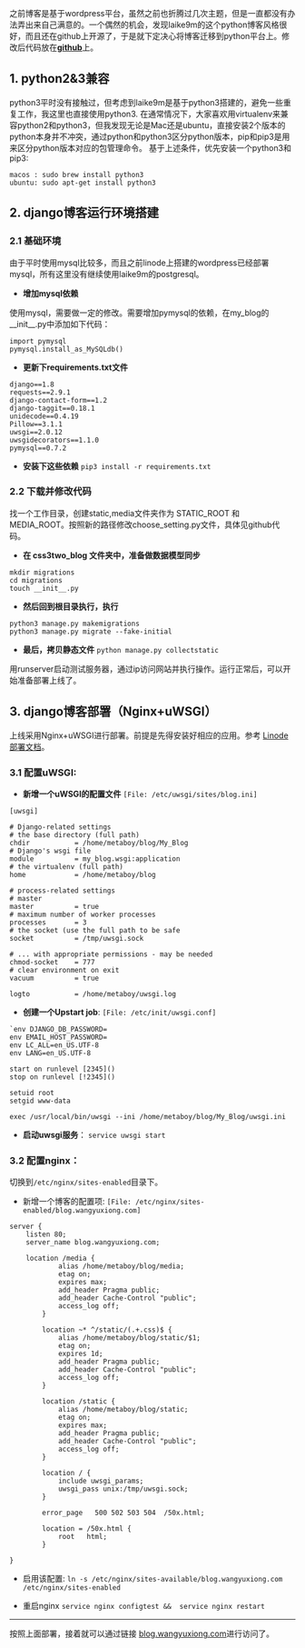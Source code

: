 
   之前博客是基于wordpress平台，虽然之前也折腾过几次主题，但是一直都没有办法弄出来自己满意的。一个偶然的机会，发现laike9m的这个python博客风格很好，而且还在github上开源了，于是就下定决心将博客迁移到python平台上。修改后代码放在[**github**][1]上。

## 1. python2&3兼容
   python3平时没有接触过，但考虑到laike9m是基于python3搭建的，避免一些重复工作，我这里也直接使用python3.
   在通常情况下，大家喜欢用virtualenv来兼容python2和python3，但我发现无论是Mac还是ubuntu，直接安装2个版本的python本身并不冲突，通过python和python3区分python版本，pip和pip3是用来区分python版本对应的包管理命令。
   基于上述条件，优先安装一个python3和pip3:
```
macos : sudo brew install python3
ubuntu: sudo apt-get install python3
```
## 2. django博客运行环境搭建

### 2.1 基础环境

由于平时使用mysql比较多，而且之前linode上搭建的wordpress已经部署mysql，所有这里没有继续使用laike9m的postgresql。

 - **增加mysql依赖**

使用mysql，需要做一定的修改。需要增加pymysql的依赖，在my_blog的__init__.py中添加如下代码：
```
import pymysql
pymysql.install_as_MySQLdb()
```

- **更新下requirements.txt文件**

```
django==1.8
requests==2.9.1
django-contact-form==1.2
django-taggit==0.18.1
unidecode==0.4.19
Pillow==3.1.1
uwsgi==2.0.12
uwsgidecorators==1.1.0
pymysql==0.7.2
```

- **安装下这些依赖**
`pip3 install -r requirements.txt`

### 2.2 下载并修改代码
找一个工作目录，创建static,media文件夹作为 STATIC_ROOT 和 MEDIA_ROOT。按照新的路径修改choose_setting.py文件，具体见github代码。

- **在 css3two\_blog 文件夹中，准备做数据模型同步**
```
mkdir migrations
cd migrations
touch __init__.py
```

- **然后回到根目录执行，执行**
```
python3 manage.py makemigrations 
python3 manage.py migrate --fake-initial
```

- **最后，拷贝静态文件**
`python manage.py collectstatic`

用runserver启动测试服务器，通过ip访问网站并执行操作。运行正常后，可以开始准备部署上线了。

## 3. django博客部署（Nginx+uWSGI）
上线采用Nginx+uWSGI进行部署。前提是先得安装好相应的应用。参考 [Linode部署文档][2]。

### 3.1 配置uWSGI:
- **新增一个uWSGI的配置文件** `[File: /etc/uwsgi/sites/blog.ini]`
```
[uwsgi]

# Django-related settings
# the base directory (full path)
chdir           = /home/metaboy/blog/My_Blog
# Django's wsgi file
module          = my_blog.wsgi:application
# the virtualenv (full path)
home            = /home/metaboy/blog

# process-related settings
# master
master          = true
# maximum number of worker processes
processes       = 3
# the socket (use the full path to be safe
socket          = /tmp/uwsgi.sock

# ... with appropriate permissions - may be needed
chmod-socket    = 777
# clear environment on exit
vacuum          = true

logto           = /home/metaboy/uwsgi.log
```

- **创建一个Upstart job**:  `[File: /etc/init/uwsgi.conf]`
```
`env DJANGO_DB_PASSWORD=
env EMAIL_HOST_PASSWORD=
env LC_ALL=en_US.UTF-8
env LANG=en_US.UTF-8

start on runlevel [2345]()
stop on runlevel [!2345]()

setuid root
setgid www-data

exec /usr/local/bin/uwsgi --ini /home/metaboy/blog/My_Blog/uwsgi.ini
```

- **启动uwsgi服务**：
`service uwsgi start`

### 3.2 配置nginx：
切换到`/etc/nginx/sites-enabled`目录下。

- 新增一个博客的配置项: `[File: /etc/nginx/sites-enabled/blog.wangyuxiong.com]`
```
server {
	listen 80;
	server_name blog.wangyuxiong.com;
	
	location /media {
	        alias /home/metaboy/blog/media;
	        etag on;
	        expires max;
	        add_header Pragma public;
	        add_header Cache-Control "public";
	        access_log off;
	    }
	
	    location ~* ^/static/(.+.css)$ {
	        alias /home/metaboy/blog/static/$1;
	        etag on;
	        expires 1d;
	        add_header Pragma public;
	        add_header Cache-Control "public";
	        access_log off;
	    }
	
	    location /static {
	        alias /home/metaboy/blog/static;
	        etag on;
	        expires max;
	        add_header Pragma public;
	        add_header Cache-Control "public";
	        access_log off;
	    }
	
	    location / {
	        include uwsgi_params;
	        uwsgi_pass unix:/tmp/uwsgi.sock;
	    }
	
	    error_page   500 502 503 504  /50x.html;
	
	    location = /50x.html {
	        root   html;
	    }

}
```

- 启用该配置:
`ln -s /etc/nginx/sites-available/blog.wangyuxiong.com /etc/nginx/sites-enabled`

- 重启nginx
`service nginx configtest &&  service nginx restart`


---- 

按照上面部署，接着就可以通过链接 [blog.wangyuxiong.com][3]进行访问了。

[1]:	https://github.com/wangyuxiong/My_Blog
[2]:	https://www.linode.com/docs/websites/nginx/deploy-django-applications-using-uwsgi-and-nginx-on-ubuntu-14-04
[3]:	blog.wangyuxiong.com
